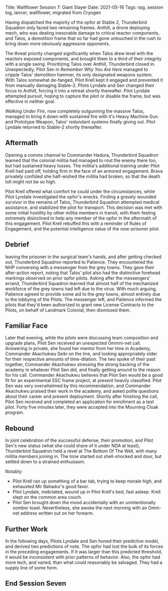 Title: Wallflower Session 7: Giant Slayer
Date: 2021-05-16
Tags: rpg, session log, lancer, wallflower, migrated from Cryogen

Having dispatched the majority of the opfor at Stable 2, Thunderbird Squadron only faced two remaining frames.
Anthill, a drone deploying mech, who was dealing inexorable damage to critical reactor components,
and Talos, a demolition frame that so far had gone untouched in the rush to bring down more obviously aggressive opponents.

<!-- end-of-preview -->
The threat priority changed significantly when Talos drew level with the reactors exposed components, and brought them to a third of their integrity with a single swing. Prioritizing Talos over Anthill, Thunderbird closed in.
Unexpectedly, Pilot Sen in *Remember Why You Are Here* managed to cripple Talos' demolition hammer, its only designated weapons system.
With Talos somewhat de-fanged, Pilot Krell kept it engaged and prevented it from manually damaging Stable-2.
Pilots Lyndale and Sen changed their focus to Anthill, forcing it into a retreat shortly thereafter.
Pilot Lyndale attempted pursuit, hoping to capture the pilot or disable the frame, but was effective in neither goal.

*Walking Under Fire*, now completely outgunning the massive Talos, managed to bring it down with sustained fire with it's Heavy Machine Gun and Prototype Weapon, Talos' redundant systems finally giving out. Pilot Lyndale returned to Stable-2 shortly thereafter.

## Aftermath
Opening a comms channel to Commander Hadura, Thunderbird Squadron learned that the colonial militia had managed to rout the enemy there too, but had sustained heavy losses. The militia's additional training under Pilot Krell had paid off, holding firm in the face of an armored engagement.
Brava privately confided she half-wished the militia had broken, so that the death toll might not be so high.

Pilot Krell offered what comfort he could under the circumstances, while Pilot Lyndale investigated the opfor's wrecks. Finding a gravely wounded survivor in the remains of Talos,
Thunderbird Squadron attempted medical assistance, and stabilized the pilot for transport. This decision was met with some initial hostility by other militia members in transit, with them feeling extremely disinclined to help any member of the opfor in the aftermath of this engagement.
Pilot Krell rebuffed this with a reminder of Rules of Engagement, and the potential intelligence value of the now-prisoner pilot.

## Debrief
leaving the prisoner in the surgical team's hands, and after getting checked out, Thunderbird Squadron reported to Patience.
They encountered the NHP conversing with a messenger from the grey towns.
They gave their after-action report, noting that Talos' pilot also had the distinctive forehead markings observed on prior opfor pilots.
Asking after the messengers' errand, Thunderbird Squadron learned that almost half of the mechanized workforce of the grey towns had left due to the virus.
With much arguing, Patience agreed to provide some aid to the grey towns, almost entirely due to the lobbying of the Pilots.
The messenger left, and Patience informed the pilots that they'd been authorized to grant new License Contracts to the Pilots, on behalf of Landmark Colonial, then dismissed them.

## Familiar Face
Later that evening, while the pilots were discussing team composition and upgrade plans, Pilot Sen received an unexpected Ommni-net call.
Answering in private, she found her mentor from her time in Academy, Commander Akachukwu Seiki on the line, and looking appropriately older for their respective amounts of time-dilation.
The two spoke of their past together, Commander Akachukwu stressing the strong backing of the academy in whatever Pilot Sen did, and finally getting around to the reason for his call.
Commander Akachukwu believes that Pilot Sen would be a good fit for an experimental SSC frame project, at present heavily classified. Pilot Sen was very overwhelmed by this recommendation, and Commander Akachukwu praised their work in the academy, and asked polite questions about their career and present deployment. Shortly after finishing the call, Pilot Sen received and completed an application for enrollment as a test pilot. Forty five minutes later, they were accepted into the Mourning Cloak program.

## Rebound
In joint celebration of the successful defense, their promotion, and Pilot Sen's new status (what she could share of it under NDA at least), Thunderbird Squadron held a revel at The Bottom Of The Well, with many militia members joining in. The tone started out shell-shocked and dour, but settled down to a strained enthusiasm.

Notably:

* Pilot Krell ran up something of a bar tab, trying to keep morale high, and exhausted Mir Bahadur's good favor.
* Pilot Lyndale, inebriated, wound up in Pilot Krell's bed, fast asleep. Krell slept on the common area couch.
* Pilot Sen brought down the mood accidentally with an unintentionally somber toast. Nevertheless, she awoke the next morning with an Omni-net address written out on her forearm.

## Further Work
In the following days, Pilots Lyndale and Sen honed their predictive model, and derived two predictions of note. The opfor had lost the bulk of its forces in the preceding engagements. If it was larger than this predicted threshold, it would be inconsistent with prior patterns of behavior.
Also, the opfor had more tech, and varied, than what could reasonably be salvaged. They had a supply line of some form.

## End Session Seven
